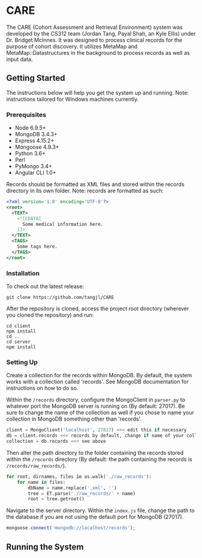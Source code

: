 # CARE
The CARE (Cohort Assessment and Retrieval Environment) system was developed by the CS312 team (Jordan Tang, Payal Shah, an Kyle Ellis) under Dr. Bridget McInnes. It was designed to process clinical records for the purpose of cohort discovery. It utilizes MetaMap and MetaMap::Datastructures in the background to process records as well as input data.

## Getting Started
The instructions below will help you get the system up and running. Note: instructions tailored for Windows machines currently.

### Prerequisites
* Node 6.9.5+
* MongoDB 3.4.3+
* Express 4.15.2+
* Mongoose 4.9.3+
* Python 3.6+
* Perl
* PyMongo 3.4+
* Angular CLI 1.0+

Records should be formatted as XML files and stored within the records directory in its own folder. Note: records are formatted as such:

```xml
<?xml version='1.0' encoding='UTF-8'?>
<root>
  <TEXT>
    <![CDATA[
      Some medical information here.
    ]]>
  </TEXT>
  <TAGS>
    Some tags here.
  </TAGS>
</root>
```

### Installation
To check out the latest release:

```
git clone https://github.com/tangjl/CARE
```

After the repository is cloned, access the project root directory (wherever you cloned the repository) and run:

```
cd client
npm install
cd ..
cd server
npm install
```

### Setting Up

Create a collection for the records within MongoDB. By default, the system works with a collection called 'records'. See MongoDB documentation for instructions on how to do so. 

Within the `/records` directory, configure the MongoClient in `parser.py` to whatever port the MongoDB server is running on (By default: 27017). Be sure to change the name of the collection as well if you chose to name your collection in MongoDB something other than 'records'.

```python
client = MongoClient('localhost', 27017) <<< edit this if necessary
db = client.records <<< records by default, change if name of your collection is different
collection = db.records <<< see above
```

Then alter the path directory to the folder containing the records stored within the `/records` directory (By default: the path containing the records is `/records/raw_records/`).  

```python
for root, dirnames, files in os.walk('./raw_records'):
    for name in files:
        dbName = name.replace('.xml', '')
        tree = ET.parse('./raw_records/' + name)
        root = tree.getroot()
```

Navigate to the server directory. Within the `index.js` file, change the path to the database if you are not using the default port for MongoDB (27017).

```javascript
mongoose.connect('mongodb://localhost/records');
```

## Running the System

